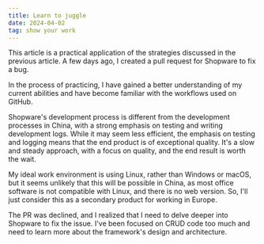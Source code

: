 ```yaml
---
title: Learn to juggle
date: 2024-04-02
tag: show your work
---
```

This article is a practical application of the strategies discussed in the previous article. A few days ago, I created a pull request for Shopware to fix a bug.

In the process of practicing, I have gained a better understanding of my current abilities and have become familiar with the workflows used on GitHub.

Shopware's development process is different from the development processes in China, with a strong emphasis on testing and writing development logs. While it may seem less efficient, the emphasis on testing and logging means that the end product is of exceptional quality. It's a slow and steady approach, with a focus on quality, and the end result is worth the wait.

My ideal work environment is using Linux, rather than Windows or macOS, but it seems unlikely that this will be possible in China, as most office software is not compatible with Linux, and there is no web version. So, I'll just consider this as a secondary product for working in Europe.

The PR was declined, and I realized that I need to delve deeper into Shopware to fix the issue. I've been focused on CRUD code too much and need to learn more about the framework's design and architecture.